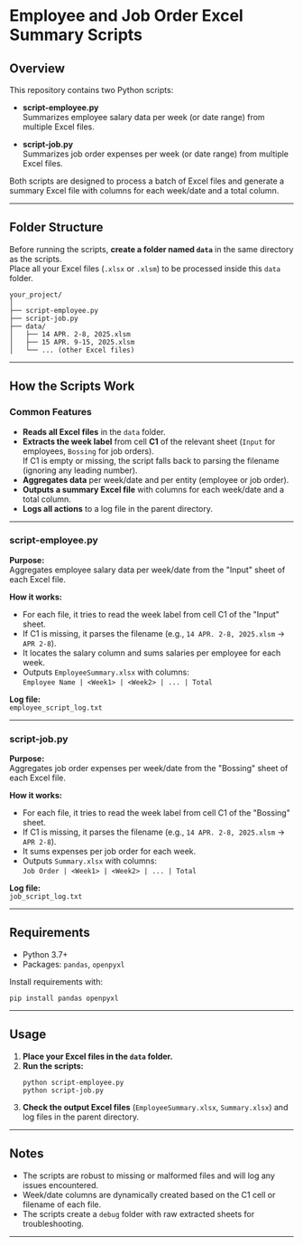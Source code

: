 # Employee and Job Order Excel Summary Scripts

## Overview

This repository contains two Python scripts:

- **script-employee.py**  
  Summarizes employee salary data per week (or date range) from multiple Excel files.

- **script-job.py**  
  Summarizes job order expenses per week (or date range) from multiple Excel files.

Both scripts are designed to process a batch of Excel files and generate a summary Excel file with columns for each week/date and a total column.

---

## Folder Structure

Before running the scripts, **create a folder named `data`** in the same directory as the scripts.  
Place all your Excel files (`.xlsx` or `.xlsm`) to be processed inside this `data` folder.

```
your_project/
│
├── script-employee.py
├── script-job.py
├── data/
│   ├── 14 APR. 2-8, 2025.xlsm
│   ├── 15 APR. 9-15, 2025.xlsm
│   └── ... (other Excel files)
```

---

## How the Scripts Work

### Common Features

- **Reads all Excel files** in the `data` folder.
- **Extracts the week label** from cell **C1** of the relevant sheet (`Input` for employees, `Bossing` for job orders).  
  If C1 is empty or missing, the script falls back to parsing the filename (ignoring any leading number).
- **Aggregates data** per week/date and per entity (employee or job order).
- **Outputs a summary Excel file** with columns for each week/date and a total column.
- **Logs all actions** to a log file in the parent directory.

---

### script-employee.py

**Purpose:**  
Aggregates employee salary data per week/date from the "Input" sheet of each Excel file.

**How it works:**
- For each file, it tries to read the week label from cell C1 of the "Input" sheet.
- If C1 is missing, it parses the filename (e.g., `14 APR. 2-8, 2025.xlsm` → `APR 2-8`).
- It locates the salary column and sums salaries per employee for each week.
- Outputs `EmployeeSummary.xlsx` with columns:  
  `Employee Name | <Week1> | <Week2> | ... | Total`

**Log file:**  
`employee_script_log.txt`

---

### script-job.py

**Purpose:**  
Aggregates job order expenses per week/date from the "Bossing" sheet of each Excel file.

**How it works:**
- For each file, it tries to read the week label from cell C1 of the "Bossing" sheet.
- If C1 is missing, it parses the filename (e.g., `14 APR. 2-8, 2025.xlsm` → `APR 2-8`).
- It sums expenses per job order for each week.
- Outputs `Summary.xlsx` with columns:  
  `Job Order | <Week1> | <Week2> | ... | Total`

**Log file:**  
`job_script_log.txt`

---

## Requirements

- Python 3.7+
- Packages: `pandas`, `openpyxl`

Install requirements with:
```
pip install pandas openpyxl
```

---

## Usage

1. **Place your Excel files in the `data` folder.**
2. **Run the scripts:**
   ```
   python script-employee.py
   python script-job.py
   ```
3. **Check the output Excel files** (`EmployeeSummary.xlsx`, `Summary.xlsx`) and log files in the parent directory.

---

## Notes

- The scripts are robust to missing or malformed files and will log any issues encountered.
- Week/date columns are dynamically created based on the C1 cell or filename of each file.
- The scripts create a `debug` folder with raw extracted sheets for troubleshooting.

---
